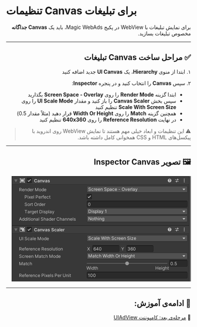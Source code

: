 # تنظیمات Canvas برای تبلیغات

<div dir="rtl">

برای نمایش تبلیغات با WebView در پکیج Magic WebAds، باید یک **Canvas جداگانه** مخصوص تبلیغات بسازید.

---

## ✅ مراحل ساخت Canvas تبلیغات

۱. ابتدا از منوی **Hierarchy**، یک **UI Canvas** جدید اضافه کنید

۲. سپس **Canvas** را انتخاب کنید و در پنجره **Inspector**:

* ابتدا گزینه **Render Mode** را روی **Screen Space - Overlay** بگذارید
* سپس بخش **Canvas Scaler** را باز کنید و مقدار **UI Scale Mode** را روی **Scale With Screen Size** تنظیم کنید
* همچنین گزینه **Match** را روی **Width Or Height** قرار دهید (مثلاً مقدار 0.5)
* در نهایت **Reference Resolution** را روی **640x360** تنظیم کنید

> ⚠️ این تنظیمات و ابعاد خیلی مهم هستند تا نمایش WebView روی اندروید با پیکسل‌های HTML و CSS همخوانی کامل داشته باشد.

---

## 🖼 تصویر Inspector Canvas

<p dir="rtl">
<img src="../Images/canvas-setup-inspector.png" alt="Canvas Setup Inspector">
</p>

---

## 🧩 ادامه‌ی آموزش:

📄 [مرحله‌ی بعد: کامپوننت UIAdView](uiadview.md)
</div>